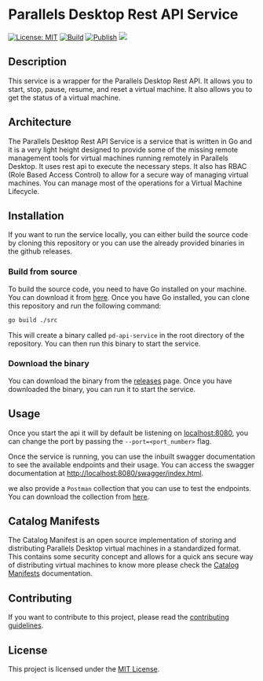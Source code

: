 # Parallels Desktop Rest API Service

[![License: MIT](https://img.shields.io/badge/License-MIT-yellow.svg)](https://opensource.org/licenses/MIT) 
[![Build](https://github.com/Parallels/pd-api-service/actions/workflows/pr.yml/badge.svg)](https://github.com/Parallels/pd-api-service/actions/workflows/pr.yml) 
[![Publish](https://github.com/Parallels/pd-api-service/actions/workflows/publish.yml/badge.svg)](https://github.com/Parallels/pd-api-service/actions/workflows/publish.yml) 
[![](https://dcbadge.vercel.app/api/server/pEwZ254C3d?style=flat&theme=default)](https://discord.gg/pEwZ254C3d)

## Description

This service is a wrapper for the Parallels Desktop Rest API. It allows you to start, stop, pause, resume, and reset a virtual machine. It also allows you to get the status of a virtual machine.

## Architecture

The Parallels Desktop Rest API Service is a service that is written in Go and it is a very light height designed to provide some of the missing remote management tools for virtual machines running remotely in Parallels Desktop. It uses rest api to execute the necessary steps. It also has RBAC (Role Based Access Control) to allow for a secure way of managing virtual machines. You can manage most of the operations for a Virtual Machine Lifecycle.

## Installation

If you want to run the service locally, you can either build the source code by cloning this repository or you can use the already provided binaries in the github releases.

### Build from source

To build the source code, you need to have Go installed on your machine. You can download it from [here](https://golang.org/dl/). Once you have Go installed, you can clone this repository and run the following command:

```bash
go build ./src
```

This will create a binary called `pd-api-service` in the root directory of the repository. You can then run this binary to start the service.

### Download the binary

You can download the binary from the [releases](https://github.com/Parallels/pd-api-service/releases) page. Once you have downloaded the binary, you can run it to start the service.

## Usage

Once you start the api it will by default be listening on [localhost:8080](http://localhost:8080), you can change the port by passing the `--port=<port_number>` flag.

Once the service is running, you can use the inbuilt swagger documentation to see the available endpoints and their usage. You can access the swagger documentation at [http://localhost:8080/swagger/index.html](http://localhost:8080/swagger/index.html).

we also provide a `Postman` collection that you can use to test the endpoints. You can download the collection from [here](docs/Parallels_Desktop_API.postman_collection.json).

## Catalog Manifests

The Catalog Manifest is an open source implementation of storing and distributing Parallels Desktop virtual machines in a standardized format. This contains some security concept and allows for a quick ans secure way of distributing virtual machines to know more please check the [Catalog Manifests](docs/catalog.md) documentation.

## Contributing

If you want to contribute to this project, please read the [contributing guidelines](CONTRIBUTING.md).

## License

This project is licensed under the [MIT License](LICENSE).